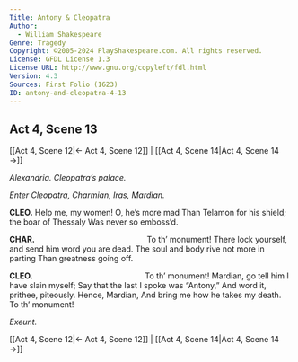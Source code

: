 ```yaml
---
Title: Antony & Cleopatra
Author: 
  - William Shakespeare
Genre: Tragedy
Copyright: ©2005-2024 PlayShakespeare.com. All rights reserved.
License: GFDL License 1.3
License URL: http://www.gnu.org/copyleft/fdl.html
Version: 4.3
Sources: First Folio (1623)
ID: antony-and-cleopatra-4-13
---
```


## Act 4, Scene 13
[[Act 4, Scene 12|← Act 4, Scene 12]] | [[Act 4, Scene 14|Act 4, Scene 14 →]]

*Alexandria. Cleopatra’s palace.*

*Enter Cleopatra, Charmian, Iras, Mardian.*

**CLEO.**
Help me, my women! O, he’s more mad
Than Telamon for his shield; the boar of Thessaly
Was never so emboss’d.

**CHAR.**
              To th’ monument!
There lock yourself, and send him word you are dead.
The soul and body rive not more in parting
Than greatness going off.

**CLEO.**
              To th’ monument!
Mardian, go tell him I have slain myself;
Say that the last I spoke was “Antony,”
And word it, prithee, piteously. Hence, Mardian,
And bring me how he takes my death. To th’ monument!

*Exeunt.*

[[Act 4, Scene 12|← Act 4, Scene 12]] | [[Act 4, Scene 14|Act 4, Scene 14 →]]